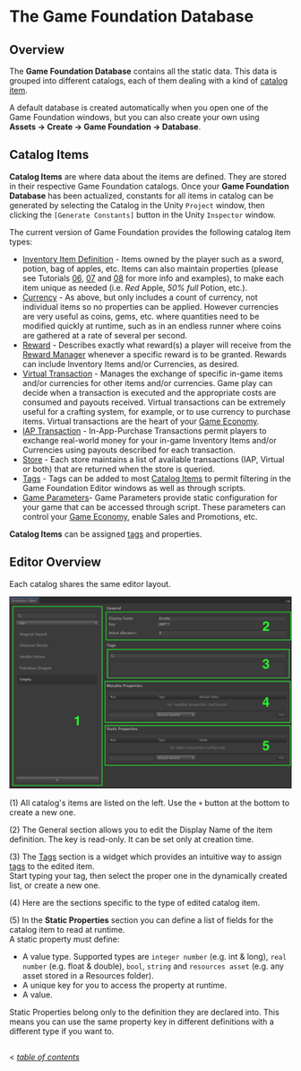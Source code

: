 # The Game Foundation Database

## Overview

The __Game Foundation Database__ contains all the static data.
This data is grouped into different catalogs, each of them dealing with a kind of [catalog item].

A default database is created automatically when you open one of the Game Foundation windows, but you can also create your own using __Assets → Create → Game Foundation → Database__.

## Catalog Items

__Catalog Items__ are where data about the items are defined.
They are stored in their respective Game Foundation catalogs.
Once your __Game Foundation Database__ has been actualized, constants for all items in catalog can be generated by selecting the Catalog in the Unity `Project` window, then clicking the `[Generate Constants]` button in the Unity `Inspector` window.

The current version of Game Foundation provides the following catalog item types:

- [Inventory Item Definition] - Items owned by the player such as a sword, potion, bag of apples, etc.  Items can also maintain properties (please see Tutorials [06](Tutorials/06-StaticProperties.md), [07](Tutorials/07-MutablePropertiesEditor.md) and [08](Tutorials/08-MutablePropertiesRuntime.md) for more info and examples), to make each item unique as needed (i.e. _Red_ Apple, _50% full_ Potion, etc.).
- [Currency] - As above, but only includes a count of currency, not individual items so no properties can be applied.  However currencies are very useful as coins, gems, etc. where quantities need to be modified quickly at runtime, such as in an endless runner where coins are gathered at a rate of several per second.
- [Reward] - Describes exactly what reward(s) a player will receive from the [Reward Manager](GameSystems/RewardManager.md) whenever a specific reward is to be granted.  Rewards can include Inventory Items and/or Currencies, as desired.
- [Virtual Transaction] - Manages the exchange of specific in-game items and/or currencies for other items and/or currencies.  Game play can decide when a transaction is executed and the appropriate costs are consumed and payouts received.  Virtual transactions can be extremely useful for a crafting system, for example, or to use currency to purchase items.  Virtual transactions are the heart of your [Game Economy](GameSystems/GameEconomy.md).
- [IAP Transaction] - In-App-Purchase Transactions permit players to exchange real-world money for your in-game Inventory Items and/or Currencies using payouts described for each transaction.
- [Store] - Each store maintains a list of available transactions (IAP, Virtual or both) that are returned when the store is queried.
- [Tags] - Tags can be added to most [Catalog Items](Catalog.md) to permit filtering in the Game Foundation Editor windows as well as through scripts.
- [Game Parameters]- Game Parameters provide static configuration for your game that can be accessed through script.  These parameters can control your [Game Economy](GameSystems/GameEconomy.md), enable Sales and Promotions, etc.

__Catalog Items__ can be assigned [tags] and properties.

## Editor Overview

Each catalog shares the same editor layout.

![Catalog item generic editor](images/catalog-item-generic-editor.png)

(1) All catalog's items are listed on the left.
  Use the `+` button at the bottom to create a new one.

(2) The General section allows you to edit the Display Name of the item definition.
  The key is read-only. It can be set only at creation time.

(3) The [Tags] section is a widget which provides an intuitive way to assign [tags] to the edited item.  
  Start typing your tag, then select the proper one in the dynamically created list, or create a new one.

(4) Here are the sections specific to the type of edited catalog item. 

(5) In the **Static Properties** section you can define a list of fields for the catalog item to read at runtime.\
  A static property must define:
  - A value type. Supported types are `integer number` (e.g. int & long), `real number` (e.g. float & double), `bool`, `string` and `resources asset` (e.g. any asset stored in a Resources folder).
  - A unique key for you to access the property at runtime.
  - A value.

  Static Properties belong only to the definition they are declared into.
  This means you can use the same property key in different definitions with a different type if you want to.

## 
< [_table of contents_](TableOfContents.md)










[catalog item]:  #Catalog-Items
[catalog items]: #Catalog-Items

[inventory item definition]: CatalogItems/InventoryItemDefinition.md

[currency]: CatalogItems/Currency.md

[reward]: CatalogItems/RewardDefinition.md

[virtual transaction]: CatalogItems/VirtualTransaction.md

[iap transaction]: CatalogItems/IAPTransaction.md

[store]: CatalogItems/Store.md

[tags]: CatalogItems/Tag.md

[game parameters]: CatalogItems/GameParameters.md
